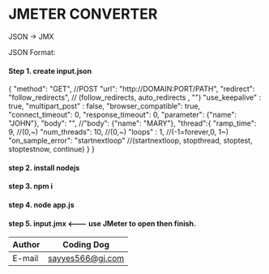JMETER CONVERTER
========================
JSON -> JMX

JSON Format:

#### Step 1. create input.json

{
  "method": "GET", //POST
  "url": "http://DOMAIN:PORT/PATH",
  "redirect": "follow_redirects", // (follow_redirects, auto_redirects , "")
  "use_keepalive" : true,
  "multipart_post" : false,
  "browser_compatible": true,
  "connect_timeout": 0,
  "response_timeout": 0,
  "parameter": {"name": "JOHN"},
  "body": "",
  //"body": {"name": "MARY"},
  "thread":{
                "ramp_time": 9, //(0,~)
                "num_threads": 10, //(0,~)
                "loops" : 1, //(-1=forever,0, 1~)
                "on_sample_error": "startnextloop" //(startnextloop, stopthread, stoptest, stoptestnow, continue)
  }
}

#### step 2. install nodejs

#### step 3. npm i

#### step 4. node app.js

#### step 5. input.jmx <--- use JMeter to open then finish. 


|Author|Coding Dog|
|---|---
|E-mail|sayyes566@gj.com





